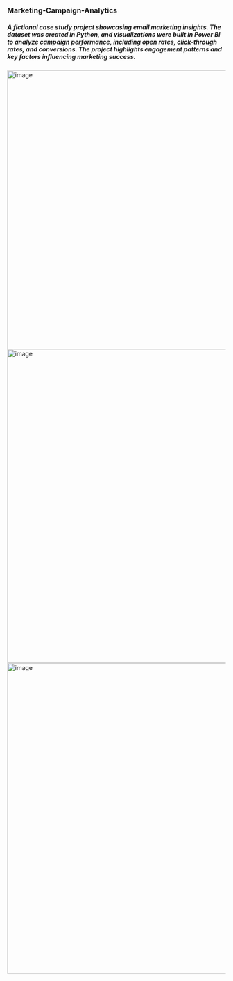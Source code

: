 ### Marketing-Campaign-Analytics
##### A fictional case study project showcasing email marketing insights. The dataset was created in Python, and visualizations were built in Power BI to analyze campaign performance, including open rates, click-through rates, and conversions. The project highlights engagement patterns and key factors influencing marketing success.

<img width="641" alt="image" src="https://github.com/user-attachments/assets/1a266175-eb52-4942-8146-89a5bc25d9a6" />

<img width="722" alt="image" src="https://github.com/user-attachments/assets/21766faa-e6fd-4c5f-8431-0a1573983868" />

<img width="715" alt="image" src="https://github.com/user-attachments/assets/c7a0e6ca-1884-4120-a41b-8baab49b7f02" />




